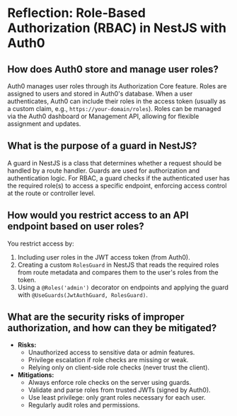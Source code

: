 # Reflection: Role-Based Authorization (RBAC) in NestJS with Auth0

## How does Auth0 store and manage user roles?

Auth0 manages user roles through its Authorization Core feature. Roles are assigned to users and stored in Auth0's database. When a user authenticates, Auth0 can include their roles in the access token (usually as a custom claim, e.g., `https://your-domain/roles`). Roles can be managed via the Auth0 dashboard or Management API, allowing for flexible assignment and updates.

## What is the purpose of a guard in NestJS?

A guard in NestJS is a class that determines whether a request should be handled by a route handler. Guards are used for authorization and authentication logic. For RBAC, a guard checks if the authenticated user has the required role(s) to access a specific endpoint, enforcing access control at the route or controller level.

## How would you restrict access to an API endpoint based on user roles?

You restrict access by:

1. Including user roles in the JWT access token (from Auth0).
2. Creating a custom `RolesGuard` in NestJS that reads the required roles from route metadata and compares them to the user's roles from the token.
3. Using a `@Roles('admin')` decorator on endpoints and applying the guard with `@UseGuards(JwtAuthGuard, RolesGuard)`.

## What are the security risks of improper authorization, and how can they be mitigated?

- **Risks:**
  - Unauthorized access to sensitive data or admin features.
  - Privilege escalation if role checks are missing or weak.
  - Relying only on client-side role checks (never trust the client).
- **Mitigations:**
  - Always enforce role checks on the server using guards.
  - Validate and parse roles from trusted JWTs (signed by Auth0).
  - Use least privilege: only grant roles necessary for each user.
  - Regularly audit roles and permissions.
